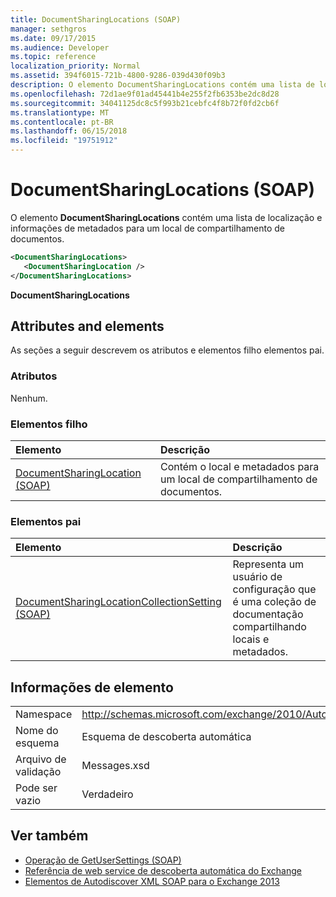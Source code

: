 ```yaml
---
title: DocumentSharingLocations (SOAP)
manager: sethgros
ms.date: 09/17/2015
ms.audience: Developer
ms.topic: reference
localization_priority: Normal
ms.assetid: 394f6015-721b-4800-9286-039d430f09b3
description: O elemento DocumentSharingLocations contém uma lista de localização e informações de metadados para um local de compartilhamento de documentos.
ms.openlocfilehash: 72d1ae9f01ad45441b4e255f2fb6353be2dc8d28
ms.sourcegitcommit: 34041125dc8c5f993b21cebfc4f8b72f0fd2cb6f
ms.translationtype: MT
ms.contentlocale: pt-BR
ms.lasthandoff: 06/15/2018
ms.locfileid: "19751912"
---
```

# <a name="documentsharinglocations-soap"></a>DocumentSharingLocations (SOAP)

O elemento **DocumentSharingLocations** contém uma lista de localização e informações de metadados para um local de compartilhamento de documentos. 
  
```XML
<DocumentSharingLocations>
   <DocumentSharingLocation />
</DocumentSharingLocations>
```

 **DocumentSharingLocations**
## <a name="attributes-and-elements"></a>Attributes and elements

As seções a seguir descrevem os atributos e elementos filho elementos pai.
  
### <a name="attributes"></a>Atributos

Nenhum.
  
### <a name="child-elements"></a>Elementos filho

|**Elemento**|**Descrição**|
|:-----|:-----|
|[DocumentSharingLocation (SOAP)](documentsharinglocation-soap.md) <br/> |Contém o local e metadados para um local de compartilhamento de documentos.  <br/> |
   
### <a name="parent-elements"></a>Elementos pai

|**Elemento**|**Descrição**|
|:-----|:-----|
|[DocumentSharingLocationCollectionSetting (SOAP)](documentsharinglocationcollectionsetting-soap.md) <br/> |Representa um usuário de configuração que é uma coleção de documentação compartilhando locais e metadados.  <br/> |
   
## <a name="element-information"></a>Informações de elemento

|||
|:-----|:-----|
|Namespace  <br/> |http://schemas.microsoft.com/exchange/2010/Autodiscover  <br/> |
|Nome do esquema  <br/> |Esquema de descoberta automática  <br/> |
|Arquivo de validação  <br/> |Messages.xsd  <br/> |
|Pode ser vazio  <br/> |Verdadeiro  <br/> |
   
## <a name="see-also"></a>Ver também

- [Operação de GetUserSettings (SOAP)](getusersettings-operation-soap.md)
- [Referência de web service de descoberta automática do Exchange](autodiscover-web-service-reference-for-exchange.md)
- [Elementos de Autodiscover XML SOAP para o Exchange 2013](soap-autodiscover-xml-elements-for-exchange-2013.md)

